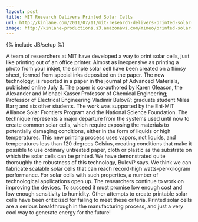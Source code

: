 ```yaml
---
layout: post
title: MIT Research Delivers Printed Solar Cells
url: http://kinlane.com/2011/07/11/mit-research-delivers-printed-solar-cells/
image: http://kinlane-productions.s3.amazonaws.com/mimeo/printed-solar-cells.jpg
---
```

{% include JB/setup %}
A team of researchers at MIT have developed a way to print solar cells, just like printing out of an office printer. Almost as inexpensive as printing a photo from your inkjet, the simple solar cell have been created on a flimsy sheet, formed from special inks deposited on the paper.
The new technology, is reported in a paper in the journal pf Advanced Materials, published online July 8. The paper is co-authored by Karen Gleason, the Alexander and Michael Kasser Professor of Chemical Engineering; Professor of Electrical Engineering Vladimir Bulovi?; graduate student Miles Barr; and six other students. The work was supported by the Eni-MIT Alliance Solar Frontiers Program and the National Science Foundation.
The technique represents a major departure from the systems used until now to create common solar cells, which require exposing the materials to potentially damaging conditions, either in the form of liquids or high temperatures. This new printing process uses vapors, not liquids, and temperatures less than 120 degrees Celsius, creating conditions that make it possible to use ordinary untreated paper, cloth or plastic as the substrate on which the solar cells can be printed.
We have demonstrated quite thoroughly the robustness of this technology, Bulovi? says. We think we can fabricate scalable solar cells that can reach record-high watts-per-kilogram performance. For solar cells with such properties, a number of technological applications open up.
The researchers continue to work on improving the devices. To succeed it must promise low enough cost and low enough sensitivity to humidity. Other attempts to create printable solar cells have been criticized for failing to meet these criteria.
Printed solar cells are a serious breakthrough in the manufacturing process, and just a very cool way to generate energy for the future!
